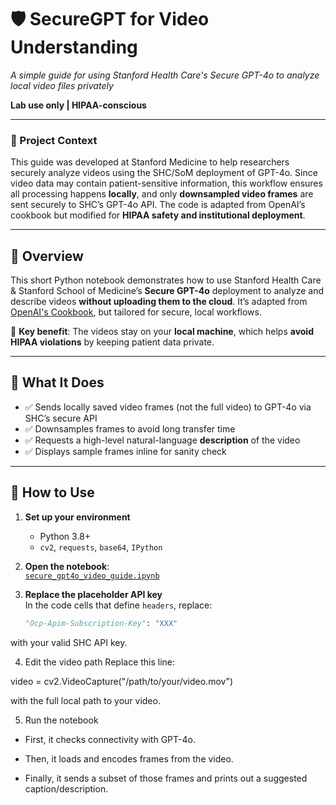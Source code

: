 # 🛡️ SecureGPT for Video Understanding  
_A simple guide for using Stanford Health Care's Secure GPT-4o to analyze local video files privately_

**Lab use only | HIPAA-conscious**

---

### 🧠 Project Context

This guide was developed at Stanford Medicine to help researchers securely analyze videos using the SHC/SoM deployment of GPT-4o. Since video data may contain patient-sensitive information, this workflow ensures all processing happens **locally**, and only **downsampled video frames** are sent securely to SHC’s GPT-4o API. The code is adapted from OpenAI’s cookbook but modified for **HIPAA safety and institutional deployment**.

---

## 📘 Overview

This short Python notebook demonstrates how to use Stanford Health Care & Stanford School of Medicine’s **Secure GPT-4o** deployment to analyze and describe videos **without uploading them to the cloud**. It’s adapted from [OpenAI's Cookbook](https://github.com/openai/openai-cookbook), but tailored for secure, local workflows.

🎯 **Key benefit**: The videos stay on your **local machine**, which helps **avoid HIPAA violations** by keeping patient data private.

---

## 🔧 What It Does

- ✅ Sends locally saved video frames (not the full video) to GPT-4o via SHC’s secure API
- ✅ Downsamples frames to avoid long transfer time
- ✅ Requests a high-level natural-language **description** of the video
- ✅ Displays sample frames inline for sanity check

---

## 🚀 How to Use

1. **Set up your environment**  
   - Python 3.8+
   - `cv2`, `requests`, `base64`, `IPython`

2. **Open the notebook**:  
   [`secure_gpt4o_video_guide.ipynb`](./secure_gpt4o_video_guide.ipynb)

3. **Replace the placeholder API key**  
   In the code cells that define `headers`, replace:
   ```python
   "Ocp-Apim-Subscription-Key": "XXX"
with your valid SHC API key.

4. Edit the video path
Replace this line:

video = cv2.VideoCapture("/path/to/your/video.mov")

with the full local path to your video.

5. Run the notebook

- First, it checks connectivity with GPT-4o.

- Then, it loads and encodes frames from the video.

- Finally, it sends a subset of those frames and prints out a suggested caption/description.


